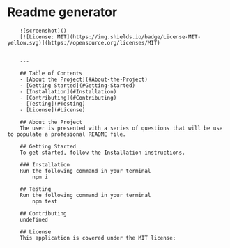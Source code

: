 # Readme generator

        ![screenshot]()
        [![License: MIT](https://img.shields.io/badge/License-MIT-yellow.svg)](https://opensource.org/licenses/MIT)  


        ---
        
        ## Table of Contents
        - [About the Project](#About-the-Project)
        - [Getting Started](#Getting-Started)
        - [Installation](#Installation)
        - [Contributing](#Contributing)
        - [Testing](#Testing)
        - [License](#License) 
        
        ## About the Project
        The user is presented with a series of questions that will be use to populate a profesional README file.
        
        ## Getting Started  
        To get started, follow the Installation instructions.  
        
        ### Installation  
        Run the following command in your terminal  
            npm i
        
        ## Testing
        Run the following command in your terminal  
            npm test
        
        ## Contributing
        undefined
        
        ## License
        This application is covered under the MIT license;
        